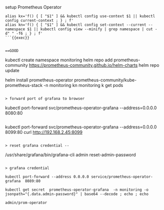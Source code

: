setup Prometheus Operator

```
alias kx='f() { [ "$1" ] && kubectl config use-context $1 || kubectl config current-context ; } ; f'
alias kn='f() { [ "$1" ] && kubectl config set-context --current --namespace $1 || kubectl config view --minify | grep namespace | cut -d" " -f6 ; } ; f'
```{{exec}}


==GOOD
```
kubectl create namespace monitoring
helm repo add prometheus-community https://prometheus-community.github.io/helm-charts
helm repo update

helm install prometheus-operator prometheus-community/kube-prometheus-stack -n monitoring
kn monitoring 
k get pods
```{{exec}}

> forward port of grafana to browser
```
 kubectl port-forward svc/prometheus-operator-grafana --address=0.0.0.0  8080:80
 
```{{exec}}

```
 kubectl port-forward svc/prometheus-operator-grafana --address=0.0.0.0  8099:80
 curl http://192.168.2.45:8099
```{{exec}}

> reset grafana credential --
```
/usr/share/grafana/bin/grafana-cli admin reset-admin-password
```{{exec}}

> grafana credential

kubectl port-forward --address 0.0.0.0 service/prometheus-operator-grafana  8089:80

kubectl get secret  prometheus-operator-grafana  -n monitoring -o jsonpath="{.data.admin-password}" | base64 --decode ; echo ; echo

admin/prom-operator
